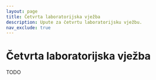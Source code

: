 ```yaml
---
layout: page
title: Četvrta laboratorijska vježba
description: Upute za četvrtu laboratorijsku vježbu.
nav_exclude: true
---
```


# Četvrta laboratorijska vježba

TODO